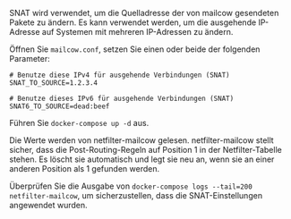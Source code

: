 SNAT wird verwendet, um die Quelladresse der von mailcow gesendeten Pakete zu ändern.
Es kann verwendet werden, um die ausgehende IP-Adresse auf Systemen mit mehreren IP-Adressen zu ändern.

Öffnen Sie `mailcow.conf`, setzen Sie einen oder beide der folgenden Parameter:

```
# Benutze diese IPv4 für ausgehende Verbindungen (SNAT)
SNAT_TO_SOURCE=1.2.3.4

# Benutze dieses IPv6 für ausgehende Verbindungen (SNAT)
SNAT6_TO_SOURCE=dead:beef
```

Führen Sie `docker-compose up -d` aus.

Die Werte werden von netfilter-mailcow gelesen. netfilter-mailcow stellt sicher, dass die Post-Routing-Regeln auf Position 1 in der Netfilter-Tabelle stehen. Es löscht sie automatisch und legt sie neu an, wenn sie an einer anderen Position als 1 gefunden werden.

Überprüfen Sie die Ausgabe von `docker-compose logs --tail=200 netfilter-mailcow`, um sicherzustellen, dass die SNAT-Einstellungen angewendet wurden.